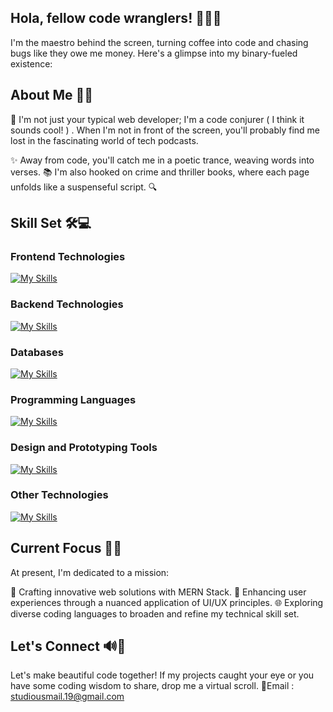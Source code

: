 ## Hola, fellow code wranglers! 🤙🏻🤠

I'm the maestro behind the screen, turning coffee into code and chasing bugs like they owe me money. Here's a glimpse into my binary-fueled existence:

## About Me 👾🧥
🚀 I'm not just your typical web developer; I'm a code conjurer ( I think it sounds cool! ) . When I'm not in front of the screen, you'll probably find me lost in the fascinating world of tech podcasts.

✨ Away from code, you'll catch me in a poetic trance, weaving words into verses. 📚 I'm also hooked on crime and thriller books, where each page unfolds like a suspenseful script. 🔍

## Skill Set 🛠️💻

### Frontend Technologies
[![My Skills](https://skillicons.dev/icons?i=html,css,js,react,nextjs&theme=light)](https://skillicons.dev)

### Backend Technologies
[![My Skills](https://skillicons.dev/icons?i=nodejs,django,express&theme=light)](https://skillicons.dev)

### Databases
[![My Skills](https://skillicons.dev/icons?i=mongodb,mysql,postgres&theme=light)](https://skillicons.dev)

### Programming Languages
[![My Skills](https://skillicons.dev/icons?i=c,cpp,java,python,ts,php,r&theme=light)](https://skillicons.dev)

### Design and Prototyping Tools
[![My Skills](https://skillicons.dev/icons?i=figma&theme=light)](https://skillicons.dev)

### Other Technologies
[![My Skills](https://skillicons.dev/icons?i=tailwind,bootstrap,jquery,arduino&theme=light)](https://skillicons.dev)

## Current Focus 🏇🎯
At present, I'm dedicated to a mission:

🚀 Crafting innovative web solutions with MERN Stack.
🎨 Enhancing user experiences through a nuanced application of UI/UX principles.
🌐 Exploring diverse coding languages to broaden and refine my technical skill set.

## Let's Connect 🔊🧠
Let's make beautiful code together! If my projects caught your eye or you have some coding wisdom to share, drop me a virtual scroll.
📧Email : studiousmail.19@gmail.com
